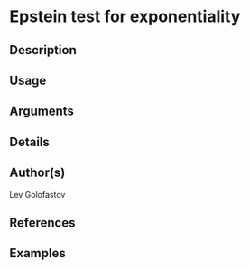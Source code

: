 # Epstein test for exponentiality

## Description

## Usage

## Arguments

## Details

## Author(s)
Lev Golofastov

## References

## Examples
